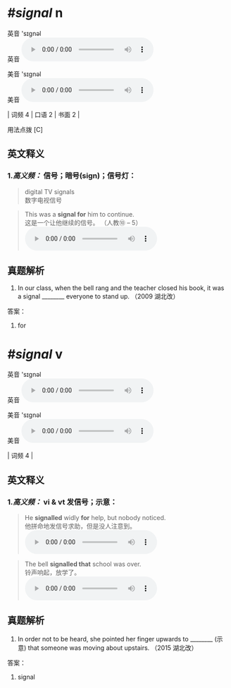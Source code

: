 # ***\#signal*** n
英音 'sɪɡnəl  
英音
<audio src="./media/signal-B.aac" controls="controls"></audio>

美音 'sɪɡnəl  
美音
<audio src="./media/signal.aac" controls="controls"></audio>



| 词频 4 | 口语 2 | 书面 2 |  

用法点拨  [C]

英文释义
---
### 1.*高义频：* **信号；暗号(sign)；信号灯：**  

 > digital TV signals  
 > 数字电视信号    

 > This was a **signal for** him to continue.  
 > 这是一个让他继续的信号。  （人教⑩ – 5）  
<audio src="./media/signal-2.aac" controls="controls"></audio>


真题解析
---
1. In our class, when the bell rang and the teacher closed his book, it was a signal ________ everyone to stand up.  （2009 湖北改）  

答案：
1. for  

# ***\#signal*** v
英音 'sɪɡnəl  
英音
<audio src="./media/signal-B.aac" controls="controls"></audio>

美音 'sɪɡnəl  
美音
<audio src="./media/signal.aac" controls="controls"></audio>



| 词频 4 |  

英文释义
---
### 1.*高义频：* **vi & vt 发信号；示意：**  

 > He **signalled** widly **for** help, but nobody noticed.  
 > 他拼命地发信号求助，但是没人注意到。    
<audio src="./media/signal-3.aac" controls="controls"></audio>

 > The bell **signalled that** school was over.  
 > 铃声响起，放学了。    
<audio src="./media/signal-4.aac" controls="controls"></audio>


真题解析
---
1. In order not to be heard, she pointed her finger upwards to ________ (示意) that someone was moving about upstairs.   （2015 湖北改）  

答案：
1. signal  

